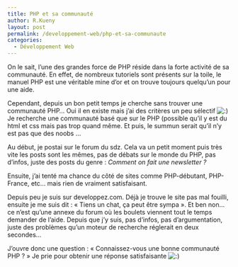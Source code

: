 ```yaml
---
title: PHP et sa communauté
author: R.Kueny
layout: post
permalink: /developpement-web/php-et-sa-communaute
categories:
  - Développement Web
---
```

On le sait, l&rsquo;une des grandes force de PHP réside dans la forte activité de sa communauté. En effet, de nombreux tutoriels sont présents sur la toile, le manuel PHP est une véritable mine d&rsquo;or et on trouve toujours quelqu&rsquo;un pour une aide.

Cependant, depuis un bon petit temps je cherche sans trouver une communauté PHP&#8230; Oui il en existe mais j&rsquo;ai des critères un peu sélectif <img src="http://rkueny.fr/wp-includes/images/smilies/icon_smile.gif" alt=":)" class="wp-smiley" /> Je recherche une communauté basé que sur le PHP (possible qu&rsquo;il y est du html et css mais pas trop quand même. Et puis, le summun serait qu&rsquo;il n&rsquo;y est pas que des noobs &#8230;

Au début, je postai sur le forum du sdz. Cela va un petit moment puis très vite les posts sont les mêmes, pas de débats sur le monde du PHP, pas d&rsquo;infos, juste des posts du genre : *Comment on fait une newsletter ?*

Ensuite, j&rsquo;ai tenté ma chance du côté de sites comme PHP-débutant, PHP-France, etc&#8230; mais rien de vraiment satisfaisant.

Depuis peu je suis sur developpez.com. Déjà je trouve le site pas mal fouilli, ensuite je me suis dit : &laquo;&nbsp;Tiens un chat, ça peut être sympa&nbsp;&raquo;. Et ben non&#8230; ce n&rsquo;est qu&rsquo;une annexe du forum où les boulets viennent tout le temps demander de l&rsquo;aide. Depuis que j&rsquo;y suis, pas d&rsquo;infos, pas d&rsquo;argumentation, juste des problèmes qu&rsquo;un moteur de recherche réglerait en deux secondes&#8230;

J&rsquo;ouvre donc une question : &laquo;&nbsp;Connaissez-vous une bonne communauté PHP ?&nbsp;&raquo; Je prie pour obtenir une réponse satisfaisante <img src="http://rkueny.fr/wp-includes/images/smilies/icon_smile.gif" alt=":)" class="wp-smiley" />